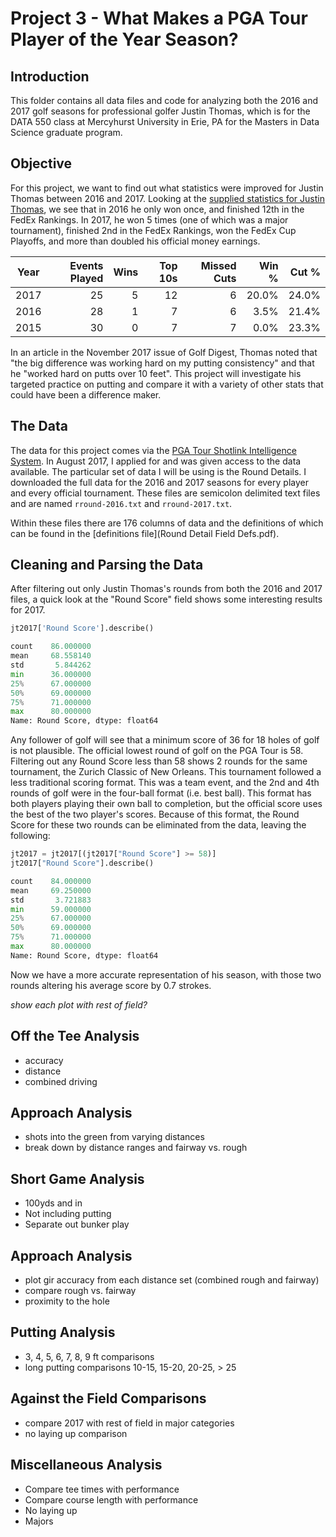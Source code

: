 # Project 3 - What Makes a PGA Tour Player of the Year Season?

## Introduction

This folder contains all data files and code for analyzing both the 2016 and 2017 golf seasons for professional golfer Justin Thomas, which is for the DATA 550 class at Mercyhurst University in Erie, PA for the Masters in Data Science graduate program.

## Objective

For this project, we want to find out what statistics were improved for Justin Thomas between 2016 and 2017.  Looking at the [supplied statistics for Justin Thomas](https://www.pgatour.com/players/player.33448.justin-thomas.html), we see that in 2016 he only won once, and finished 12th in the FedEx Rankings. In 2017, he won 5 times (one of which was a major tournament), finished 2nd in the FedEx Rankings, won the FedEx Cup Playoffs, and more than doubled his official money earnings. 

Year | Events Played | Wins | Top 10s | Missed Cuts | Win % | Cut %
--- | ---: | ---: | ---: | ---: | ---: | ---:
2017 | 25 | 5 | 12 | 6 | 20.0% | 24.0%
2016 | 28 | 1 | 7 | 6 | 3.5% | 21.4%
2015 | 30 | 0 | 7 | 7 | 0.0% | 23.3%

In an article in the November 2017 issue of Golf Digest, Thomas noted that "the big difference was working hard on my putting consistency" and that he "worked hard on putts over 10 feet". This project will investigate his targeted practice on putting and compare it with a variety of other stats that could have been a difference maker.  

## The Data

The data for this project comes via the [PGA Tour Shotlink Intelligence System](https://www.pgatour.com/stats/shotlinkintelligence/overview.html). In August 2017, I applied for and was given access to the data available. The particular set of data I will be using is the Round Details. I downloaded the full data for the 2016 and 2017 seasons for every player and every official tournament. These files are semicolon delimited text files and are named ```rround-2016.txt``` and ```rround-2017.txt```.

Within these files there are 176 columns of data and the definitions of which can be found in the [definitions file](Round Detail Field Defs.pdf).

## Cleaning and Parsing the Data

After filtering out only Justin Thomas's rounds from both the 2016 and 2017 files, a quick look at the "Round Score" field shows some interesting results for 2017.

```python
jt2017['Round Score'].describe()

count    86.000000
mean     68.558140
std       5.844262
min      36.000000
25%      67.000000
50%      69.000000
75%      71.000000
max      80.000000
Name: Round Score, dtype: float64
```

Any follower of golf will see that a minimum score of 36 for 18 holes of golf is not plausible. The official lowest round of golf on the PGA Tour is 58. Filtering out any Round Score less than 58 shows 2 rounds for the same tournament, the Zurich Classic of New Orleans. This tournament followed a less traditional scoring format. This was a team event, and the 2nd and 4th rounds of golf were in the four-ball format (i.e. best ball). This format has both players playing their own ball to completion, but the official score uses the best of the two player's scores. Because of this format, the Round Score for these two rounds can be eliminated from the data, leaving the following:

```python
jt2017 = jt2017[(jt2017["Round Score"] >= 58)]
jt2017["Round Score"].describe()

count    84.000000
mean     69.250000
std       3.721883
min      59.000000
25%      67.000000
50%      69.000000
75%      71.000000
max      80.000000
Name: Round Score, dtype: float64
```

Now we have a more accurate representation of his season, with those two rounds altering his average score by 0.7 strokes.

*show each plot with rest of field?*

## Off the Tee Analysis
* accuracy
* distance
* combined driving

## Approach Analysis
* shots into the green from varying distances
* break down by distance ranges and fairway vs. rough

## Short Game Analysis
* 100yds and in
* Not including putting
* Separate out bunker play

## Approach Analysis
* plot gir accuracy from each distance set (combined rough and fairway)
* compare rough vs. fairway
* proximity to the hole

## Putting Analysis
* 3, 4, 5, 6, 7, 8, 9 ft comparisons
* long putting comparisons 10-15, 15-20, 20-25, > 25

## Against the Field Comparisons
* compare 2017 with rest of field in major categories
* no laying up comparison

## Miscellaneous Analysis

* Compare tee times with performance
* Compare course length with performance
* No laying up
* Majors